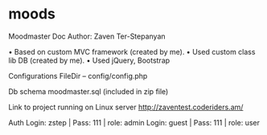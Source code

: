 # moods

Moodmaster Doc
Author: Zaven Ter-Stepanyan


•	Based on custom MVC framework (created by me).
•	Used custom class lib DB (created by me).
•	Used jQuery, Bootstrap

Configurations
FileDir  –  config/config.php

Db schema
moodmaster.sql (included in zip file)

Link to project running on Linux server
http://zaventest.coderiders.am/

Auth
Login: zstep  | Pass: 111  |  role: admin
Login: guest  | Pass: 111  |  role: user


 
